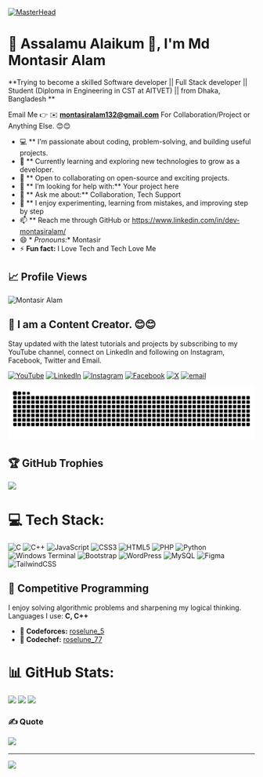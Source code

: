   [![MasterHead](https://user-images.githubusercontent.com/90236635/232446433-d5540fa2-fe28-4bb8-b929-cdb51fe61336.gif)](https://portfolio-k6cq65351-montasiralam-projects.vercel.app/)

# 💫 Assalamu Alaikum 👋, I'm Md Montasir Alam
**Trying to become a skilled Software developer || Full Stack developer || Student (Diploma in Engineering in CST at AITVET) || from Dhaka, Bangladesh **  


Email Me 👉 ✉️ **montasiralam132@gmail.com** For Collaboration/Project or Anything Else. 😊😊

- 💻 ** I’m passionate about coding, problem-solving, and building useful projects.
- 🌱 ** Currently learning and exploring new technologies to grow as a developer.
- 👯 ** Open to collaborating on open-source and exciting projects.
- 🤝 ** I’m looking for help with:** Your project here
- 💬 ** Ask me about:** Collaboration, Tech Support
- 🚀 ** I enjoy experimenting, learning from mistakes, and improving step by step
- 📫 ** Reach me through GitHub or https://www.linkedin.com/in/dev-montasiralam/
- 😄 * *Pronouns:** Montasir
- ⚡ **Fun fact:** I Love Tech and Tech Love Me

## 📈 Profile Views
<p align="left">
  <img src="https://komarev.com/ghpvc/?username=montasir132&label=Profile%20views&color=0e75b6&style=flat" alt="Montasir Alam" />
</p>

## 🔗 I am a Content Creator. 😊😊

Stay updated with the latest tutorials and projects by subscribing to my YouTube channel, connect on LinkedIn and following on Instagram, Facebook, Twitter and Email.

[![YouTube](https://img.shields.io/badge/YouTube-%23FF0000.svg?logo=YouTube&logoColor=white)](https://youtube.com/@montasiralam132)
[![LinkedIn](https://img.shields.io/badge/LinkedIn-%230077B5.svg?logo=linkedin&logoColor=white)](https://linkedin.com/in/dev-montasiralam) 
[![Instagram](https://img.shields.io/badge/Instagram-%23E4405F.svg?logo=Instagram&logoColor=white)](https://instagram.com/md.montasiralam340) 
[![Facebook](https://img.shields.io/badge/Facebook-%231877F2.svg?logo=Facebook&logoColor=white)](https://facebook.com/md.montasiralam340) 
[![X](https://img.shields.io/badge/X-black.svg?logo=X&logoColor=white)](https://x.com/montasiralam132) 
[![email](https://img.shields.io/badge/Email-D14836?logo=gmail&logoColor=white)](mailto:montasiralam132@gmail.com) 

<!-- Snake Game Repo View -->
![snake gif](https://github.com/montasir132/montasir132/blob/output/github-snake-dark.svg)

## 🏆 GitHub Trophies
![](https://github-profile-trophy.vercel.app/?username=montasir132&theme=radical&no-frame=false&no-bg=false&margin-w=4)


# 💻 Tech Stack:
![C](https://img.shields.io/badge/c-%2300599C.svg?style=for-the-badge&logo=c&logoColor=white) 
![C++](https://img.shields.io/badge/c++-%2300599C.svg?style=for-the-badge&logo=c%2B%2B&logoColor=white) 
![JavaScript](https://img.shields.io/badge/javascript-%23323330.svg?style=for-the-badge&logo=javascript&logoColor=%23F7DF1E) 
![CSS3](https://img.shields.io/badge/css3-%231572B6.svg?style=for-the-badge&logo=css3&logoColor=white) 
![HTML5](https://img.shields.io/badge/html5-%23E34F26.svg?style=for-the-badge&logo=html5&logoColor=white) 
![PHP](https://img.shields.io/badge/php-%23777BB4.svg?style=for-the-badge&logo=php&logoColor=white) 
![Python](https://img.shields.io/badge/python-3670A0?style=for-the-badge&logo=python&logoColor=ffdd54) 
![Windows Terminal](https://img.shields.io/badge/Windows%20Terminal-%234D4D4D.svg?style=for-the-badge&logo=windows-terminal&logoColor=white) 
![Bootstrap](https://img.shields.io/badge/bootstrap-%238511FA.svg?style=for-the-badge&logo=bootstrap&logoColor=white) 
![WordPress](https://img.shields.io/badge/WordPress-%23117AC9.svg?style=for-the-badge&logo=WordPress&logoColor=white) 
![MySQL](https://img.shields.io/badge/mysql-4479A1.svg?style=for-the-badge&logo=mysql&logoColor=white) 
![Figma](https://img.shields.io/badge/figma-%23F24E1E.svg?style=for-the-badge&logo=figma&logoColor=white) 
![TailwindCSS](https://img.shields.io/badge/tailwindcss-%2338B2AC.svg?style=for-the-badge&logo=tailwind-css&logoColor=white)


## 🧠 Competitive Programming

I enjoy solving algorithmic problems and sharpening my logical thinking.  
Languages I use: **C, C++**

- 🔗 **Codeforces:** [roselune_5](https://codeforces.com/profile/montasiralam132)  
- 🔗 **Codechef:** [roselune_77](https://www.codechef.com/users/montasir132)

# 📊 GitHub Stats:
![](https://github-readme-stats.vercel.app/api/top-langs/?username=montasir132&theme=synthwave&hide_border=false&include_all_commits=true&count_private=true&layout=compact)
![](https://github-readme-stats.vercel.app/api?username=montasir132&theme=synthwave&hide_border=false&include_all_commits=true&count_private=true)
![](https://nirzak-streak-stats.vercel.app/?user=montasir132&theme=synthwave&hide_border=false)<br/>



### ✍️ Quote
![](https://quotes-github-readme.vercel.app/api?type=horizontal&theme=radical)


---
[![](https://visitcount.itsvg.in/api?id=montasir132&icon=2&color=3)](https://visitcount.itsvg.in)




